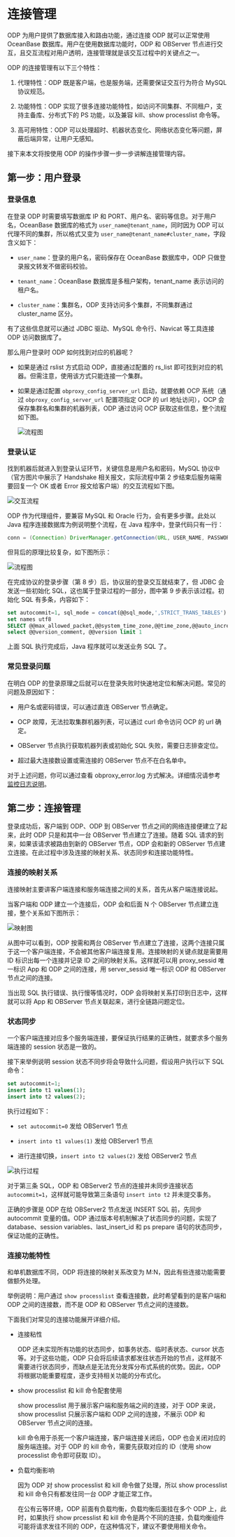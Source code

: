 # 连接管理

ODP 为用户提供了数据库接入和路由功能，通过连接 ODP 就可以正常使用 OceanBase 数据库。用户在使用数据库功能时，ODP 和 OBServer 节点进行交互，且交互流程对用户透明，连接管理就是该交互过程中的关键点之一。

ODP 的连接管理有以下三个特性：

1. 代理特性：ODP 既是客户端，也是服务端，还需要保证交互行为符合 MySQL 协议规范。

2. 功能特性：ODP 实现了很多连接功能特性，如访问不同集群、不同租户，支持主备库、分布式下的 PS 功能，以及兼容 kill、show processlist 命令等。

3. 高可用特性：ODP 可以处理超时、机器状态变化、网络状态变化等问题，屏蔽后端异常，让用户无感知。

接下来本文将按使用 ODP 的操作步骤一步一步讲解连接管理内容。

## 第一步：用户登录

### 登录信息

在登录 ODP 时需要填写数据库 IP 和 PORT、用户名、密码等信息。对于用户名，OceanBase 数据库的格式为 `user_name@tenant_name`，同时因为 ODP 可以代理不同的集群，所以格式又变为 `user_name@tenant_name#cluster_name`，字段含义如下：

* `user_name`：登录的用户名，密码保存在 OceanBase 数据库中，ODP 只做登录报文转发不做密码校验。

* `tenant_name`：OceanBase 数据库是多租户架构，tenant_name 表示访问的租户名。

* `cluster_name`：集群名，ODP 支持访问多个集群，不同集群通过 cluster_name 区分。

有了这些信息就可以通过 JDBC 驱动、MySQL 命令行、Navicat 等工具连接 ODP 访问数据库了。

那么用户登录时 ODP 如何找到对应的机器呢？

* 如果是通过 rslist 方式启动 ODP，直接通过配置的 rs_list 即可找到对应的机器。但需注意，使用该方式只能连接一个集群。

* 如果是通过配置 `obproxy_config_server_url` 启动，就要依赖 OCP 系统（通过 `obproxy_config_server_url` 配置项指定 OCP 的 url 地址访问），OCP 会保存集群名和集群的机器列表，ODP 通过访问 OCP 获取这些信息，整个流程如下图。

  ![流程图](https://obbusiness-private.oss-cn-shanghai.aliyuncs.com/doc/img/odp/V4.0.0/zh-CN/5.connection-management-01.png)

### 登录认证

找到机器后就进入到登录认证环节，关键信息是用户名和密码，MySQL 协议中（官方图片中展示了 Handshake 相关报文，实际流程中第 2 步结束后服务端需要回复一个 OK 或者 Error 报文给客户端）的交互流程如下图。

![交互流程](https://obbusiness-private.oss-cn-shanghai.aliyuncs.com/doc/img/odp/V4.0.0/zh-CN/5.connection-management-02.png)

ODP 作为代理组件，要兼容 MySQL 和 Oracle 行为，会有更多步骤。此处以 Java 程序连接数据库为例说明整个流程，在 Java 程序中，登录代码只有一行：

```java
conn = (Connection) DriverManager.getConnection(URL, USER_NAME, PASSWORD);
```

但背后的原理比较复杂，如下图所示：

![流程图](https://obbusiness-private.oss-cn-shanghai.aliyuncs.com/doc/img/odp/V4.0.0/zh-CN/5.connection-management-03.png)

在完成协议的登录步骤（第 8 步）后，协议层的登录交互就结束了，但 JDBC 会发送一些初始化 SQL，这也属于登录过程的一部分，图中第 9 步表示该过程。初始化 SQL 有多条，内容如下：

```sql
set autocommit=1, sql_mode = concat(@@sql_mode,',STRICT_TRANS_TABLES')
set names utf8
SELECT @@max_allowed_packet,@@system_time_zone,@@time_zone,@@auto_increment_increment,@@tx_isolation AS tx_isolation,@@session.tx_read_only AS tx_read_only
select @@version_comment, @@version limit 1
```

上面 SQL 执行完成后，Java 程序就可以发送业务 SQL 了。

### 常见登录问题

在明白 ODP 的登录原理之后就可以在登录失败时快速地定位和解决问题。常见的问题及原因如下：

* 用户名或密码错误，可以通过直连 OBServer 节点确定。

* OCP 故障，无法拉取集群机器列表，可以通过 curl 命令访问 OCP 的 url 确定。

* OBServer 节点执行获取机器列表或初始化 SQL 失败，需要日志排查定位。

* 超过最大连接数设置或需连接的 OBServer 节点不在白名单中。

对于上述问题，你可以通过查看 obproxy_error.log 方式解决。详细情况请参考 [监控日志说明](9.o-m-guide/1.troubleshooting/2.log-description.md)。

## 第二步：连接管理

登录成功后，客户端到 ODP、ODP 到 OBServer 节点之间的网络连接便建立了起来，此时 ODP 只是和其中一台 OBServer 节点建立了连接。随着 SQL 请求的到来，如果该请求被路由到新的 OBServer 节点，ODP 会和新的 OBServer 节点建立连接。在此过程中涉及连接的映射关系、状态同步和连接功能特性。

### 连接的映射关系

连接映射主要讲客户端连接和服务端连接之间的关系，首先从客户端连接说起。

当客户端和 ODP 建立一个连接后，ODP 会和后面 N 个 OBServer 节点建立连接，整个关系如下图所示：

![映射图](https://obbusiness-private.oss-cn-shanghai.aliyuncs.com/doc/img/odp/V4.0.0/zh-CN/5.connection-management-04.png)

从图中可以看到，ODP 按需和两台 OBServer 节点建立了连接，这两个连接只属于这一个客户端连接，不会被其他客户端连接复用。连接映射的关键点就是需要用 ID 标识出每一个连接并记录 ID 之间的映射关系。这样就可以用 proxy_sessid 唯一标识 App 和 ODP 之间的连接，用 server_sessid 唯一标识 ODP 和 OBServer 节点之间的连接。

当出现 SQL 执行错误、执行慢等情况时，ODP 会将映射关系打印到日志中，这样就可以将 App 和 OBServer 节点关联起来，进行全链路问题定位。

### 状态同步

一个客户端连接对应多个服务端连接，要保证执行结果的正确性，就要求多个服务端连接的 session 状态是一致的。

接下来举例说明 session 状态不同步将会导致什么问题，假设用户执行以下 SQL 命令：

```sql
set autocommit=1;
insert into t1 values(1);
insert into t2 values(2);
```

执行过程如下：

* `set autocommit=0` 发给 OBServer1 节点

* `insert into t1 values(1)` 发给 OBServer1 节点

* 进行连接切换，`insert into t2 values(2)` 发给 OBServer2 节点

![执行过程](https://obbusiness-private.oss-cn-shanghai.aliyuncs.com/doc/img/odp/V4.0.0/zh-CN/5.connection-management-05.png)

对于第三条 SQL，ODP 和 OBServer2 节点的连接并未同步连接状态 `autocommit=1`，这样就可能导致第三条语句 `insert into t2` 并未提交事务。

正确的步骤是 ODP 在给 OBServer2 节点发送 INSERT SQL 前，先同步 autocommit 变量的值。ODP 通过版本号机制解决了状态同步的问题，实现了 database、session variables、last_insert_id 和 ps prepare 语句的状态同步，保证功能的正确性。

### 连接功能特性

和单机数据库不同，ODP 将连接的映射关系改变为 M:N，因此有些连接功能需要做额外处理。

举例说明：用户通过 `show processlist` 查看连接数，此时希望看到的是客户端和 ODP 之间的连接数，而不是 ODP 和 OBServer 节点之间的连接数。

下面我们对常见的连接功能展开详细介绍。

* 连接粘性

  ODP 还未实现所有功能的状态同步，如事务状态、临时表状态、cursor 状态等。对于这些功能，ODP 只会将后续请求都发往状态开始的节点，这样就不需要进行状态同步，而缺点是无法充分发挥分布式系统的优势。因此，ODP 将根据功能重要程度，逐步支持相关功能的分布式化。

* show processlist 和 kill 命令配套使用

  show processlist 用于展示客户端和服务端之间的连接，对于 ODP 来说，show processlist 只展示客户端和 ODP 之间的连接，不展示 ODP 和 OBServer 节点之间的连接。
  
  kill 命令用于杀死一个客户端连接，客户端连接关闭后，ODP 也会关闭对应的服务端连接。对于 ODP 的 kill 命令，需要先获取对应的 ID（使用 show processlist 命令即可获取 ID）。

* 负载均衡影响
  
  因为 ODP 对 show processlist 和 kill 命令做了处理，所以 show processlist 和 kill 命令只有都发往同一台 ODP 才能正常工作。
  
  在公有云等环境，ODP 前面有负载均衡，负载均衡后面挂在多个 ODP 上，此时，如果执行 show prcesslist 和 kill 命令是两个不同的连接，负载均衡组件可能将请求发往不同的 ODP，在这种情况下，建议不要使用相关命令。
